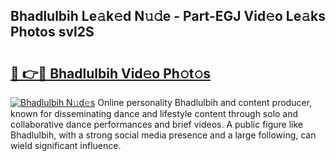 ## Bhadlulbih Le𝚊k𝚎d N𝚞𝚍e - Part-EGJ Vid𝚎o Le𝚊ks Photos svl2S

# <h2><a href="http://fbg25m.evod.top/?m=Bhadlulbih">🔗 👉🔴 Bhadlulbih Vid𝚎o Ph𝚘t𝚘s</a></h2>

[![Bhadlulbih N𝚞d𝚎s](https://i.imgur.com/8V9OHl7.gif)](http://fbg25m.evod.top/?m=Bhadlulbih)
Online personality Bhadlulbih and content producer, known for disseminating dance and lifestyle content through solo and collaborative dance performances and brief videos. A public figure like Bhadlulbih, with a strong social media presence and a large following, can wield significant influence. 
